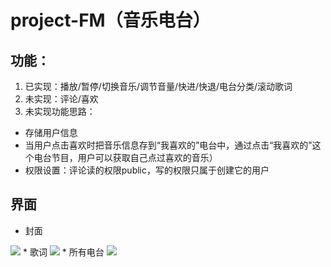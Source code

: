 # project-FM（音乐电台）
## 功能：
1. 已实现：播放/暂停/切换音乐/调节音量/快进/快退/电台分类/滚动歌词
2. 未实现：评论/喜欢
3. 未实现功能思路：
* 存储用户信息
* 当用户点击喜欢时把音乐信息存到“我喜欢的”电台中，通过点击“我喜欢的”这个电台节目，用户可以获取自己点过喜欢的音乐）
* 权限设置：评论读的权限public，写的权限只属于创建它的用户
## 界面
* 封面
<img src="https://github.com/weinaisha/project-FM/blob/master/src/png/1.png"/>
* 歌词
<img src="https://github.com/weinaisha/project-FM/blob/master/src/png/lyrics.png"/>
* 所有电台
<img src="https://github.com/weinaisha/project-FM/blob/master/src/png/alume.png"/>
